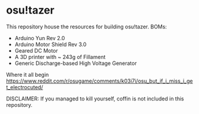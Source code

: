 # osu!tazer
This repository house the resources for building osu!tazer.
BOMs:
  - Arduino Yun Rev 2.0
  - Arduino Motor Shield Rev 3.0
  - Geared DC Motor
  - A 3D printer with ~ 243g of Fillament
  - Generic Discharge-based High Voltage Generator

Where it all begin https://www.reddit.com/r/osugame/comments/k03i7i/osu_but_if_i_miss_i_get_electrocuted/

DISCLAIMER: If you managed to kill yourself, coffin is not included in this repository.
